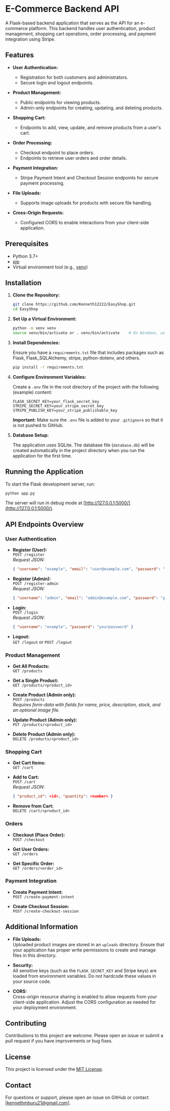 # E-Commerce Backend API

A Flask-based backend application that serves as the API for an e-commerce platform. This backend handles user authentication, product management, shopping cart operations, order processing, and payment integration using Stripe.

## Features

- **User Authentication:**  
  - Registration for both customers and administrators.
  - Secure login and logout endpoints.
  
- **Product Management:**  
  - Public endpoints for viewing products.
  - Admin-only endpoints for creating, updating, and deleting products.
  
- **Shopping Cart:**  
  - Endpoints to add, view, update, and remove products from a user's cart.
  
- **Order Processing:**  
  - Checkout endpoint to place orders.
  - Endpoints to retrieve user orders and order details.
  
- **Payment Integration:**  
  - Stripe Payment Intent and Checkout Session endpoints for secure payment processing.
  
- **File Uploads:**  
  - Supports image uploads for products with secure file handling.
  
- **Cross-Origin Requests:**  
  - Configured CORS to enable interactions from your client-side application.

## Prerequisites

- Python 3.7+
- [pip](https://pip.pypa.io/)
- Virtual environment tool (e.g., [venv](https://docs.python.org/3/library/venv.html))

## Installation

1. **Clone the Repository:**

   ```bash
   git clone https://github.com/Kenneth12222/EasyShop.git
   cd EasyShop
   ```

2. **Set Up a Virtual Environment:**

   ```bash
   python -m venv venv
   source venv/bin/activate or . venv/bin/activate    # On Windows, use: venv\Scripts\activate on Linux . venv/bin/activate or source venv/bin/activate
   ```

3. **Install Dependencies:**

   Ensure you have a `requirements.txt` file that includes packages such as Flask, Flask_SQLAlchemy, stripe, python-dotenv, and others.

   ```bash
   pip install -r requirements.txt
   ```

4. **Configure Environment Variables:**

   Create a `.env` file in the root directory of the project with the following (example) content:

   ```dotenv
   FLASK_SECRET_KEY=your_flask_secret_key
   STRIPE_SECRET_KEY=your_stripe_secret_key
   STRIPE_PUBLISH_KEY=your_stripe_publishable_key
   ```

   **Important:** Make sure the `.env` file is added to your `.gitignore` so that it is not pushed to GitHub.

5. **Database Setup:**

   The application uses SQLite. The database file (`database.db`) will be created automatically in the project directory when you run the application for the first time.

## Running the Application

To start the Flask development server, run:

```bash
python app.py
```

The server will run in debug mode at [http://127.0.0.1:5000/](http://127.0.0.1:5000/).

## API Endpoints Overview

### User Authentication

- **Register (User):**  
  `POST /register`  
  _Request JSON:_  
  ```json
  { "username": "example", "email": "user@example.com", "password": "yourpassword" }
  ```

- **Register (Admin):**  
  `POST /register-admin`  
  _Request JSON:_  
  ```json
  { "username": "admin", "email": "admin@example.com", "password": "yourpassword" }
  ```

- **Login:**  
  `POST /login`  
  _Request JSON:_  
  ```json
  { "username": "example", "password": "yourpassword" }
  ```

- **Logout:**  
  `GET /logout` or `POST /logout`

### Product Management

- **Get All Products:**  
  `GET /products`

- **Get a Single Product:**  
  `GET /products/<product_id>`

- **Create Product (Admin only):**  
  `POST /products`  
  _Requires form-data with fields for name, price, description, stock, and an optional image file._

- **Update Product (Admin only):**  
  `PUT /products/<product_id>`

- **Delete Product (Admin only):**  
  `DELETE /products/<product_id>`

### Shopping Cart

- **Get Cart Items:**  
  `GET /cart`

- **Add to Cart:**  
  `POST /cart`  
  _Request JSON:_  
  ```json
  { "product_id": <id>, "quantity": <number> }
  ```

- **Remove from Cart:**  
  `DELETE /cart/<product_id>`

### Orders

- **Checkout (Place Order):**  
  `POST /checkout`

- **Get User Orders:**  
  `GET /orders`

- **Get Specific Order:**  
  `GET /orders/<order_id>`

### Payment Integration

- **Create Payment Intent:**  
  `POST /create-payment-intent`

- **Create Checkout Session:**  
  `POST /create-checkout-session`

## Additional Information

- **File Uploads:**  
  Uploaded product images are stored in an `uploads` directory. Ensure that your application has proper write permissions to create and manage files in this directory.

- **Security:**  
  All sensitive keys (such as the `FLASK_SECRET_KEY` and Stripe keys) are loaded from environment variables. Do not hardcode these values in your source code.

- **CORS:**  
  Cross-origin resource sharing is enabled to allow requests from your client-side application. Adjust the CORS configuration as needed for your deployment environment.

## Contributing

Contributions to this project are welcome. Please open an issue or submit a pull request if you have improvements or bug fixes.

## License

This project is licensed under the [MIT License](LICENSE).

## Contact

For questions or support, please open an issue on GitHub or contact [kennethmburu21@gmail.com].

